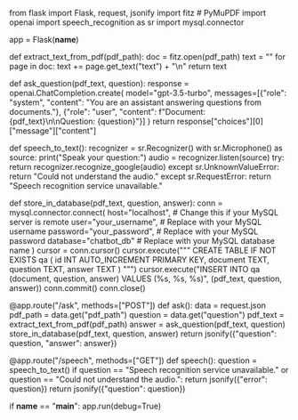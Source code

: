 from flask import Flask, request, jsonify
import fitz  # PyMuPDF
import openai
import speech_recognition as sr
import mysql.connector

app = Flask(__name__)

def extract_text_from_pdf(pdf_path):
    doc = fitz.open(pdf_path)
    text = ""
    for page in doc:
        text += page.get_text("text") + "\n"
    return text

def ask_question(pdf_text, question):
    response = openai.ChatCompletion.create(
        model="gpt-3.5-turbo",
        messages=[{"role": "system", "content": "You are an assistant answering questions from documents."},
                  {"role": "user", "content": f"Document: {pdf_text}\n\nQuestion: {question}"}]
    )
    return response["choices"][0]["message"]["content"]

def speech_to_text():
    recognizer = sr.Recognizer()
    with sr.Microphone() as source:
        print("Speak your question:")
        audio = recognizer.listen(source)
    try:
        return recognizer.recognize_google(audio)
    except sr.UnknownValueError:
        return "Could not understand the audio."
    except sr.RequestError:
        return "Speech recognition service unavailable."

def store_in_database(pdf_text, question, answer):
    conn = mysql.connector.connect(
        host="localhost",  # Change this if your MySQL server is remote
        user="your_username",  # Replace with your MySQL username
        password="your_password",  # Replace with your MySQL password
        database="chatbot_db"  # Replace with your MySQL database name
    )
    cursor = conn.cursor()
    cursor.execute("""
        CREATE TABLE IF NOT EXISTS qa (
            id INT AUTO_INCREMENT PRIMARY KEY,
            document TEXT,
            question TEXT,
            answer TEXT
        )
    """)
    cursor.execute("INSERT INTO qa (document, question, answer) VALUES (%s, %s, %s)", (pdf_text, question, answer))
    conn.commit()
    conn.close()

@app.route("/ask", methods=["POST"])
def ask():
    data = request.json
    pdf_path = data.get("pdf_path")
    question = data.get("question")
    pdf_text = extract_text_from_pdf(pdf_path)
    answer = ask_question(pdf_text, question)
    store_in_database(pdf_text, question, answer)
    return jsonify({"question": question, "answer": answer})

@app.route("/speech", methods=["GET"])
def speech():
    question = speech_to_text()
    if question == "Speech recognition service unavailable." or question == "Could not understand the audio.":
        return jsonify({"error": question})
    return jsonify({"question": question})

if __name__ == "__main__":
    app.run(debug=True)
